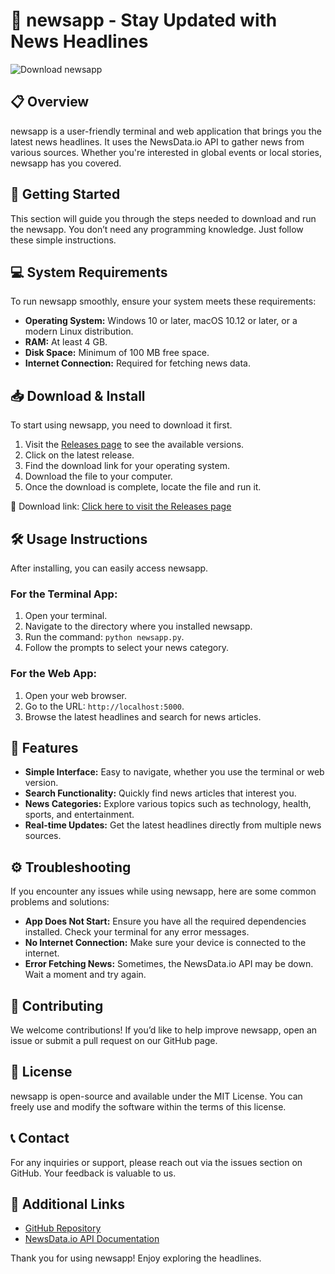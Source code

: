 # 📰 newsapp - Stay Updated with News Headlines

![Download newsapp](https://img.shields.io/badge/Download%20Now-Get%20the%20Latest%20Release-brightgreen)

## 📋 Overview

newsapp is a user-friendly terminal and web application that brings you the latest news headlines. It uses the NewsData.io API to gather news from various sources. Whether you're interested in global events or local stories, newsapp has you covered.

## 🚀 Getting Started

This section will guide you through the steps needed to download and run the newsapp. You don’t need any programming knowledge. Just follow these simple instructions.

## 💻 System Requirements

To run newsapp smoothly, ensure your system meets these requirements:

- **Operating System:** Windows 10 or later, macOS 10.12 or later, or a modern Linux distribution.
- **RAM:** At least 4 GB.
- **Disk Space:** Minimum of 100 MB free space.
- **Internet Connection:** Required for fetching news data.

## 📥 Download & Install

To start using newsapp, you need to download it first. 

1. Visit the [Releases page](https://github.com/Andrew77447/newsapp/releases) to see the available versions.
2. Click on the latest release.
3. Find the download link for your operating system.
4. Download the file to your computer.
5. Once the download is complete, locate the file and run it.

🔗 Download link: [Click here to visit the Releases page](https://github.com/Andrew77447/newsapp/releases)

## 🛠️ Usage Instructions

After installing, you can easily access newsapp. 

### For the Terminal App:

1. Open your terminal.
2. Navigate to the directory where you installed newsapp.
3. Run the command: `python newsapp.py`.
4. Follow the prompts to select your news category.

### For the Web App:

1. Open your web browser.
2. Go to the URL: `http://localhost:5000`.
3. Browse the latest headlines and search for news articles.

## 🌟 Features

- **Simple Interface:** Easy to navigate, whether you use the terminal or web version.
- **Search Functionality:** Quickly find news articles that interest you.
- **News Categories:** Explore various topics such as technology, health, sports, and entertainment.
- **Real-time Updates:** Get the latest headlines directly from multiple news sources.

## ⚙️ Troubleshooting

If you encounter any issues while using newsapp, here are some common problems and solutions:

- **App Does Not Start:** Ensure you have all the required dependencies installed. Check your terminal for any error messages.
- **No Internet Connection:** Make sure your device is connected to the internet.
- **Error Fetching News:** Sometimes, the NewsData.io API may be down. Wait a moment and try again.

## 📝 Contributing

We welcome contributions! If you’d like to help improve newsapp, open an issue or submit a pull request on our GitHub page.

## 📄 License

newsapp is open-source and available under the MIT License. You can freely use and modify the software within the terms of this license.

## 📞 Contact

For any inquiries or support, please reach out via the issues section on GitHub. Your feedback is valuable to us.

## 🔗 Additional Links

- [GitHub Repository](https://github.com/Andrew77447/newsapp)
- [NewsData.io API Documentation](https://newsdata.io/docs)

Thank you for using newsapp! Enjoy exploring the headlines.